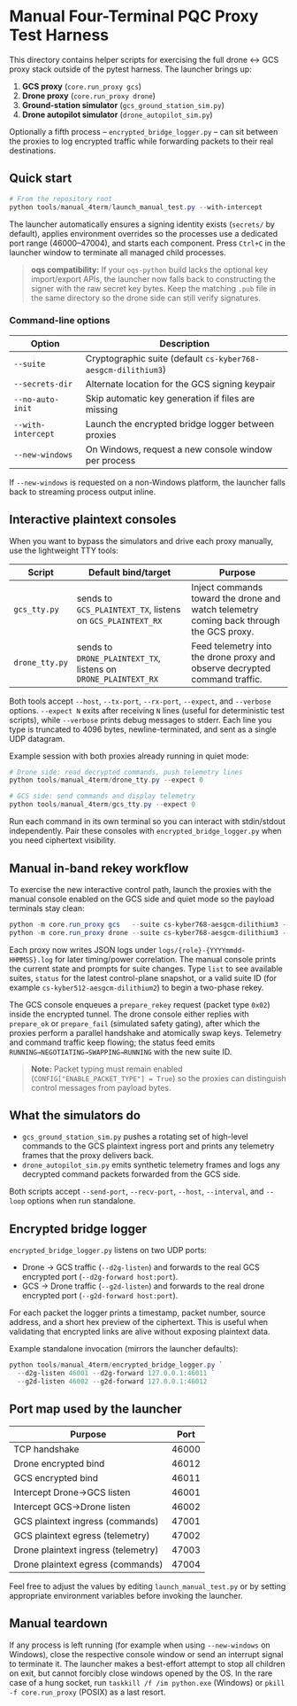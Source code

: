# Manual Four-Terminal PQC Proxy Test Harness

This directory contains helper scripts for exercising the full drone ↔ GCS
proxy stack outside of the pytest harness.  The launcher brings up:

1. **GCS proxy** (`core.run_proxy gcs`)
2. **Drone proxy** (`core.run_proxy drone`)
3. **Ground-station simulator** (`gcs_ground_station_sim.py`)
4. **Drone autopilot simulator** (`drone_autopilot_sim.py`)

Optionally a fifth process – `encrypted_bridge_logger.py` – can sit between
the proxies to log encrypted traffic while forwarding packets to their real
destinations.

## Quick start

```powershell
# From the repository root
python tools/manual_4term/launch_manual_test.py --with-intercept
```

The launcher automatically ensures a signing identity exists (`secrets/`
by default), applies environment overrides so the processes use a dedicated
port range (46000–47004), and starts each component.  Press `Ctrl+C` in the
launcher window to terminate all managed child processes.

> **oqs compatibility:** If your `oqs-python` build lacks the optional
> key import/export APIs, the launcher now falls back to constructing the
> signer with the raw secret key bytes. Keep the matching `.pub` file in
> the same directory so the drone side can still verify signatures.

### Command-line options

| Option | Description |
| --- | --- |
| `--suite` | Cryptographic suite (default `cs-kyber768-aesgcm-dilithium3`) |
| `--secrets-dir` | Alternate location for the GCS signing keypair |
| `--no-auto-init` | Skip automatic key generation if files are missing |
| `--with-intercept` | Launch the encrypted bridge logger between proxies |
| `--new-windows` | On Windows, request a new console window per process |

If `--new-windows` is requested on a non-Windows platform, the launcher falls
back to streaming process output inline.

## Interactive plaintext consoles

When you want to bypass the simulators and drive each proxy manually, use the
lightweight TTY tools:

| Script | Default bind/target | Purpose |
| --- | --- | --- |
| `gcs_tty.py` | sends to `GCS_PLAINTEXT_TX`, listens on `GCS_PLAINTEXT_RX` | Inject commands toward the drone and watch telemetry coming back through the GCS proxy. |
| `drone_tty.py` | sends to `DRONE_PLAINTEXT_TX`, listens on `DRONE_PLAINTEXT_RX` | Feed telemetry into the drone proxy and observe decrypted command traffic. |

Both tools accept `--host`, `--tx-port`, `--rx-port`, `--expect`, and
`--verbose` options. `--expect N` exits after receiving `N` lines (useful for
deterministic test scripts), while `--verbose` prints debug messages to
stderr. Each line you type is truncated to 4096 bytes, newline-terminated, and
sent as a single UDP datagram.

Example session with both proxies already running in quiet mode:

```powershell
# Drone side: read decrypted commands, push telemetry lines
python tools/manual_4term/drone_tty.py --expect 0

# GCS side: send commands and display telemetry
python tools/manual_4term/gcs_tty.py --expect 0
```

Run each command in its own terminal so you can interact with stdin/stdout
independently. Pair these consoles with `encrypted_bridge_logger.py` when you
need ciphertext visibility.

## Manual in-band rekey workflow

To exercise the new interactive control path, launch the proxies with the
manual console enabled on the GCS side and quiet mode so the payload terminals
stay clean:

```powershell
python -m core.run_proxy gcs   --suite cs-kyber768-aesgcm-dilithium3 --control-manual --quiet
python -m core.run_proxy drone --suite cs-kyber768-aesgcm-dilithium3 --quiet
```

Each proxy now writes JSON logs under `logs/{role}-{YYYYmmdd-HHMMSS}.log` for
later timing/power correlation. The manual console prints the current state and
prompts for suite changes. Type `list` to see available suites, `status` for the
latest control-plane snapshot, or a valid suite ID (for example
`cs-kyber512-aesgcm-dilithium2`) to begin a two-phase rekey.

The GCS console enqueues a `prepare_rekey` request (packet type `0x02`) inside
the encrypted tunnel. The drone console either replies with `prepare_ok` or
`prepare_fail` (simulated safety gating), after which the proxies perform a
parallel handshake and atomically swap keys. Telemetry and command traffic keep
flowing; the status feed emits `RUNNING→NEGOTIATING→SWAPPING→RUNNING` with the
new suite ID.

> **Note:** Packet typing must remain enabled (`CONFIG["ENABLE_PACKET_TYPE"] =
> True`) so the proxies can distinguish control messages from payload bytes.

## What the simulators do

* `gcs_ground_station_sim.py` pushes a rotating set of high-level commands to
  the GCS plaintext ingress port and prints any telemetry frames that the
  proxy delivers back.
* `drone_autopilot_sim.py` emits synthetic telemetry frames and logs any
  decrypted command packets forwarded from the GCS side.

Both scripts accept `--send-port`, `--recv-port`, `--host`, `--interval`, and
`--loop` options when run standalone.

## Encrypted bridge logger

`encrypted_bridge_logger.py` listens on two UDP ports:

* Drone → GCS traffic (`--d2g-listen`) and forwards to the real GCS
  encrypted port (`--d2g-forward host:port`).
* GCS → Drone traffic (`--g2d-listen`) and forwards to the real drone
  encrypted port (`--g2d-forward host:port`).

For each packet the logger prints a timestamp, packet number, source address,
and a short hex preview of the ciphertext.  This is useful when validating
that encrypted links are alive without exposing plaintext data.

Example standalone invocation (mirrors the launcher defaults):

```powershell
python tools/manual_4term/encrypted_bridge_logger.py `
  --d2g-listen 46001 --d2g-forward 127.0.0.1:46011 `
  --g2d-listen 46002 --g2d-forward 127.0.0.1:46012
```

## Port map used by the launcher

| Purpose | Port |
| --- | --- |
| TCP handshake | 46000 |
| Drone encrypted bind | 46012 |
| GCS encrypted bind | 46011 |
| Intercept Drone→GCS listen | 46001 |
| Intercept GCS→Drone listen | 46002 |
| GCS plaintext ingress (commands) | 47001 |
| GCS plaintext egress (telemetry) | 47002 |
| Drone plaintext ingress (telemetry) | 47003 |
| Drone plaintext egress (commands) | 47004 |

Feel free to adjust the values by editing `launch_manual_test.py` or by setting
appropriate environment variables before invoking the launcher.

## Manual teardown

If any process is left running (for example when using `--new-windows` on
Windows), close the respective console window or send an interrupt signal to
terminate it.  The launcher makes a best-effort attempt to stop all children
on exit, but cannot forcibly close windows opened by the OS.  In the rare case
of a hung socket, run `taskkill /f /im python.exe` (Windows) or `pkill -f
core.run_proxy` (POSIX) as a last resort.
